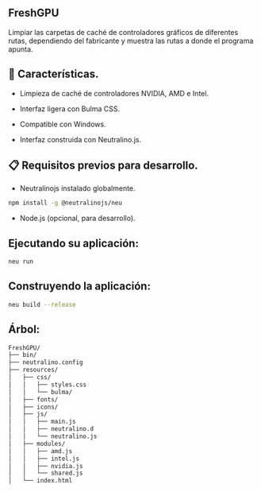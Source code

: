 ## FreshGPU

Limpiar las carpetas de caché de controladores gráficos de diferentes rutas, dependiendo del fabricante y muestra las rutas a donde el programa apunta.

## 🚀 Características.

- Limpieza de caché de controladores NVIDIA, AMD e Intel.

- Interfaz ligera con Bulma CSS.

- Compatible con Windows.

- Interfaz construida con Neutralino.js.

## 📋 Requisitos previos para desarrollo.

- Neutralinojs instalado globalmente.

```sh
npm install -g @neutralinojs/neu
```

- Node.js (opcional, para desarrollo).

## Ejecutando su aplicación:

```sh
neu run
```

## Construyendo la aplicación:

```sh
neu build --release
```

## Árbol:

```sh
FreshGPU/
├── bin/
├── neutralino.config
├── resources/
│   ├── css/
│   │   ├── styles.css
│   │   └── bulma/
│   ├── fonts/
│   ├── icons/
│   ├── js/
│   │   ├── main.js
│   │   ├── neutralino.d
│   │   └── neutralino.js
│   ├── modules/
│   │   ├── amd.js
│   │   ├── intel.js
│   │   ├── nvidia.js
│   │   └── shared.js
│   └── index.html
```
